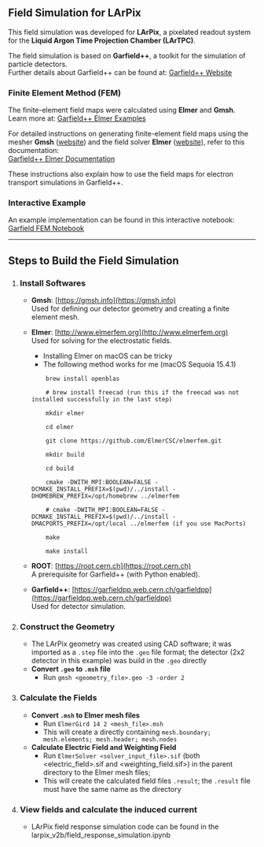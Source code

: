 ## Field Simulation for LArPix

This field simulation was developed for **LArPix**, a pixelated readout system for the **Liquid Argon Time Projection Chamber (LArTPC)**.

The field simulation is based on **Garfield++**, a toolkit for the simulation of particle detectors.  
Further details about Garfield++ can be found at: [Garfield++ Website](https://garfieldpp.web.cern.ch/garfieldpp/)

### **Finite Element Method (FEM)**

The finite-element field maps were calculated using **Elmer** and **Gmsh**.  
Learn more at: [Garfield++ Elmer Examples](https://garfieldpp.web.cern.ch/garfieldpp/examples/elmer/)

For detailed instructions on generating finite-element field maps using the mesher **Gmsh** ([website](http://geuz.org/gmsh)) and the field solver **Elmer** ([website](http://www.csc.fi/english/pages/elmer)), refer to this documentation:  
[Garfield++ Elmer Documentation](https://garfieldpp.web.cern.ch/garfieldpp/examples/elmer/garfield_elmer_doc.pdf)

These instructions also explain how to use the field maps for electron transport simulations in Garfield++.

### **Interactive Example**

An example implementation can be found in this interactive notebook:  
[Garfield FEM Notebook](https://colab.research.google.com/github/jerenner/garfieldfem/blob/master/garfield_FEM.ipynb)

---

## Steps to Build the Field Simulation

1. ### **Install Softwares**
     - **Gmsh**: [https://gmsh.info](https://gmsh.info)  
       Used for defining our detector geometry and creating a finite element mesh.
     - **Elmer**: [http://www.elmerfem.org](http://www.elmerfem.org)  
       Used for solving for the electrostatic fields.
         - Installing Elmer on macOS can be tricky
         - The following method works for me (macOS Sequoia 15.4.1)
        ```
            brew install openblas
            
            # brew install freecad (run this if the freecad was not installed successfully in the last step)
            
            mkdir elmer
            
            cd elmer
            
            git clone https://github.com/ElmerCSC/elmerfem.git
            
            mkdir build
            
            cd build
            
            cmake -DWITH_MPI:BOOLEAN=FALSE -DCMAKE_INSTALL_PREFIX=$(pwd)/../install -DHOMEBREW_PREFIX=/opt/homebrew ../elmerfem
            
            # cmake -DWITH_MPI:BOOLEAN=FALSE -DCMAKE_INSTALL_PREFIX=$(pwd)/../install -DMACPORTS_PREFIX=/opt/local ../elmerfem (if you use MacPorts)
            
            make
            
            make install
        ```

   - **ROOT**: [https://root.cern.ch](https://root.cern.ch)  
       A prerequisite for Garfield++ (with Python enabled). 

   - **Garfield++**: [https://garfieldpp.web.cern.ch/garfieldpp](https://garfieldpp.web.cern.ch/garfieldpp)  
       Used for detector simulation.


2. ### **Construct the Geometry**  
   - The LArPix geometry was created using CAD software; it was imported as a `.step` file into the `.geo` file format; the detector (2x2 detector in this example) was build in the `.geo` directly
   - **Convert `.geo` to `.msh` file**
        - Run `gmsh <geometry_file>.geo -3 -order 2`

3. ### **Calculate the Fields**
   - **Convert `.msh` to Elmer mesh files**
        - Run `ElmerGird 14 2 <mesh_file>.msh`
        - This will create a directly containing `mesh.boundary; mesh.elements; mesh.header; mesh.nodes`
   - **Calculate Electric Field and Weighting Field**
        - Run `ElmerSolver <solver_input_file>.sif` (both <electric_field>.sif and <weighting_field.sif>) in the parent directory to the Elmer mesh files;
        - This will create the calculated field files `.result`; the `.result` file must have the same name as the directory

4. ### **View fields and calculate the induced current**
   - LArPix field response simulation code can be found in the larpix_v2b/field_response_simulation.ipynb
   
  

